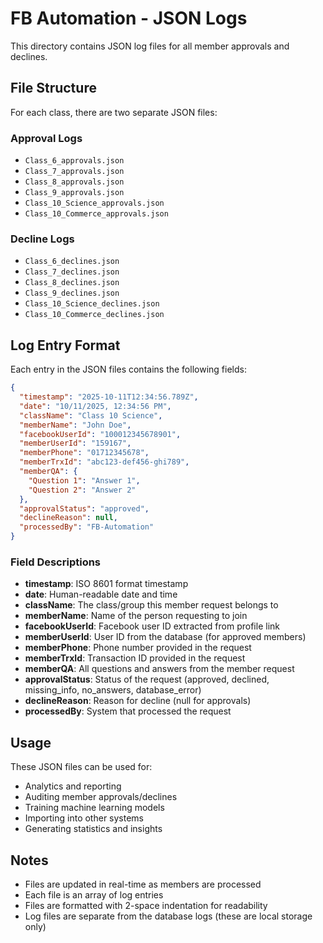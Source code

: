 # FB Automation - JSON Logs

This directory contains JSON log files for all member approvals and declines.

## File Structure

For each class, there are two separate JSON files:

### Approval Logs
- `Class_6_approvals.json`
- `Class_7_approvals.json`
- `Class_8_approvals.json`
- `Class_9_approvals.json`
- `Class_10_Science_approvals.json`
- `Class_10_Commerce_approvals.json`

### Decline Logs
- `Class_6_declines.json`
- `Class_7_declines.json`
- `Class_8_declines.json`
- `Class_9_declines.json`
- `Class_10_Science_declines.json`
- `Class_10_Commerce_declines.json`

## Log Entry Format

Each entry in the JSON files contains the following fields:

```json
{
  "timestamp": "2025-10-11T12:34:56.789Z",
  "date": "10/11/2025, 12:34:56 PM",
  "className": "Class 10 Science",
  "memberName": "John Doe",
  "facebookUserId": "100012345678901",
  "memberUserId": "159167",
  "memberPhone": "01712345678",
  "memberTrxId": "abc123-def456-ghi789",
  "memberQA": {
    "Question 1": "Answer 1",
    "Question 2": "Answer 2"
  },
  "approvalStatus": "approved",
  "declineReason": null,
  "processedBy": "FB-Automation"
}
```

### Field Descriptions

- **timestamp**: ISO 8601 format timestamp
- **date**: Human-readable date and time
- **className**: The class/group this member request belongs to
- **memberName**: Name of the person requesting to join
- **facebookUserId**: Facebook user ID extracted from profile link
- **memberUserId**: User ID from the database (for approved members)
- **memberPhone**: Phone number provided in the request
- **memberTrxId**: Transaction ID provided in the request
- **memberQA**: All questions and answers from the member request
- **approvalStatus**: Status of the request (approved, declined, missing_info, no_answers, database_error)
- **declineReason**: Reason for decline (null for approvals)
- **processedBy**: System that processed the request

## Usage

These JSON files can be used for:
- Analytics and reporting
- Auditing member approvals/declines
- Training machine learning models
- Importing into other systems
- Generating statistics and insights

## Notes

- Files are updated in real-time as members are processed
- Each file is an array of log entries
- Files are formatted with 2-space indentation for readability
- Log files are separate from the database logs (these are local storage only)

